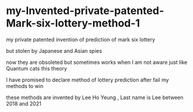 # my-Invented-private-patented-Mark-six-lottery-method-1

my private patented invention 
of prediction of mark six lottery

but stolen by Japanese and Asian spies

now they are obsoleted but sometimes works when I am not aware just like Quantum cats this theory 

I have promised to declare method of lottery prediction after fail my methods to win

these methods are invented by Lee Ho Yeung , Last name is Lee between 2018 and 2021
